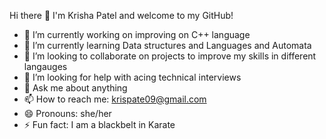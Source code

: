 Hi there 👋
I'm Krisha Patel and welcome to my GitHub!

- 🔭 I’m currently working on improving on C++ language
- 🌱 I’m currently learning Data structures and Languages and Automata
- 👯 I’m looking to collaborate on projects to improve my skills in different langauges
- 🤔 I’m looking for help with acing technical interviews
- 💬 Ask me about anything
- 📫 How to reach me: krispate09@gmail.com
- 😄 Pronouns: she/her
- ⚡ Fun fact: I am a blackbelt in Karate 
